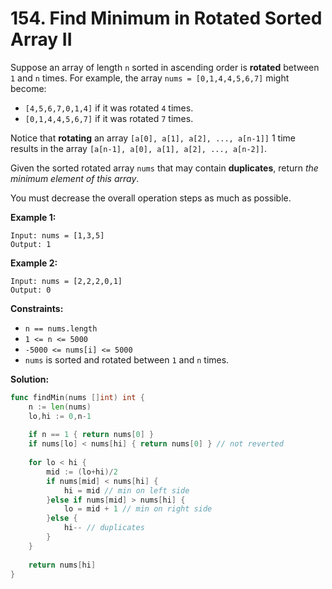 # 154.  Find Minimum in Rotated Sorted Array II

Suppose an array of length  `n`  sorted in ascending order is  **rotated**  between  `1`  and  `n`  times. For example, the array  `nums = [0,1,4,4,5,6,7]`  might become:

-   `[4,5,6,7,0,1,4]`  if it was rotated  `4`  times.
-   `[0,1,4,4,5,6,7]`  if it was rotated  `7`  times.

Notice that  **rotating**  an array  `[a[0], a[1], a[2], ..., a[n-1]]`  1 time results in the array  `[a[n-1], a[0], a[1], a[2], ..., a[n-2]]`.

Given the sorted rotated array  `nums`  that may contain  **duplicates**, return  _the minimum element of this array_.

You must decrease the overall operation steps as much as possible.

**Example 1:**

	Input: nums = [1,3,5]
	Output: 1

**Example 2:**

	Input: nums = [2,2,2,0,1]
	Output: 0

**Constraints:**

-   `n == nums.length`
-   `1 <= n <= 5000`
-   `-5000 <= nums[i] <= 5000`
-   `nums`  is sorted and rotated between  `1`  and  `n`  times.

**Solution:**

```go
func findMin(nums []int) int {
    n := len(nums)
    lo,hi := 0,n-1
    
    if n == 1 { return nums[0] }
    if nums[lo] < nums[hi] { return nums[0] } // not reverted
    
    for lo < hi {
        mid := (lo+hi)/2
        if nums[mid] < nums[hi] {
            hi = mid // min on left side
        }else if nums[mid] > nums[hi] {
            lo = mid + 1 // min on right side
        }else {
            hi-- // duplicates
        }
    }
    
    return nums[hi]
}
```